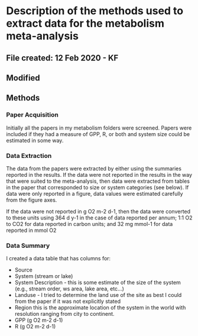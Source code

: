 # Description of the methods used to extract data for the metabolism meta-analysis

## File created: 12 Feb 2020 - KF

## Modified

## Methods

### Paper Acquisition 

Initially all the papers in my metabolism folders were screened. Papers were included if they had a measure of GPP, R, or both and system size could be estimated in some way.

### Data Extraction

The data from the papers were extracted by either using the summaries reported in the results. If the data were not reported in the results in the way that were suited to the meta-analysis, then data were extracted from tables in the paper that corresponded to size or system categories (see below). If data were only reported in a figure, data values were estimated carefully from the figure axes. 

If the data were not reported in g O2 m-2 d-1, then the data were converted to these units using 364 d y-1 in the case of data reported per annum; 1:1 O2 to CO2 for data reported in carbon units; and 32 mg mmol-1 for data reported in mmol O2

### Data Summary

I created a data table that has columns for:

  * Source
  * System (stream or lake)
  * System Description - this is some estimate of the size of the system (e.g., stream order, ws area, lake area, etc...)
  * Landuse - I tried to determine the land use of the site as best I could from the paper if it was not explicitly stated
  * Region this is the approximate location of the system in the world with resolution ranging from city to continent.
  * GPP (g O2 m-2 d-1) 	
  * R (g O2 m-2 d-1)

